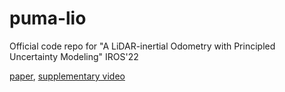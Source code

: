 # puma-lio
Official code repo for "A LiDAR-inertial Odometry with Principled Uncertainty Modeling" IROS'22

[paper](https://ieeexplore.ieee.org/document/9981157), [supplementary video](https://www.youtube.com/watch?v=mqYeaW4SOYQ)

